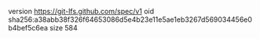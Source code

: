 version https://git-lfs.github.com/spec/v1
oid sha256:a38abb38f326f64653086d5e4b23e11e5ae1eb3267d569034456e0b4bef5c6ea
size 584
